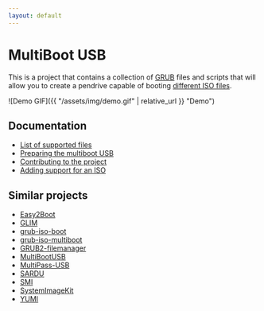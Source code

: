 ```yaml
---
layout: default
---
```


# MultiBoot USB

This is a project that contains a collection of [GRUB][] files and scripts that will allow you to create a pendrive capable of booting [different ISO files][isos].

![Demo GIF]({{ "/assets/img/demo.gif" | relative_url }} "Demo")


## Documentation

- [List of supported files][isos]
- [Preparing the multiboot USB][install]
- [Contributing to the project][contrib]
- [Adding support for an ISO][howto]


## Similar projects

- [Easy2Boot][]
- [GLIM][]
- [grub-iso-boot][]
- [grub-iso-multiboot][]
- [GRUB2-filemanager][]
- [MultiBootUSB][]
- [MultiPass-USB][]
- [SARDU][]
- [SMI][]
- [SystemImageKit][]
- [YUMI][]


[isos]: isos.html
[install]: install.html
[contrib]: contrib.html
[howto]: howto.html
[easy2boot]: http://www.easy2boot.com/
[glim]: https://github.com/thias/glim
[grub]: https://www.gnu.org/software/grub/
[grub-iso-boot]: https://github.com/Jimmy-Z/grub-iso-boot
[grub-iso-multiboot]: https://github.com/mpolitzer/grub-iso-multiboot
[grub2-filemanager]: https://github.com/a1ive/grub2-filemanager
[multibootusb]: http://multibootusb.org/
[multipass-usb]: https://github.com/Thermionix/multipass-usb
[sardu]: http://www.sarducd.it/
[smi]: https://github.com/kilbith/smi
[systemimagekit]: https://github.com/probonopd/SystemImageKit
[yumi]: https://www.pendrivelinux.com/yumi-multiboot-usb-creator/
